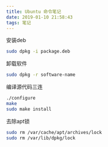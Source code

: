 ```yaml
---
title: Ubuntu 命令笔记
date: 2019-01-10 21:58:43
tags: 笔记
---
```

安装deb
```bash
sudo dpkg -i package.deb
```
卸载软件
```bash
sudo dpkg -r software-name
```
编译源代码三连
```bash
./configure
make
sudo make install
```
去除apt锁
```bash
sudo rm /var/cache/apt/archives/lock
sudo rm /var/lib/dpkg/lock
```